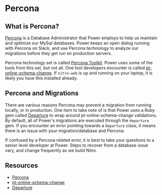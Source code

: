 # Percona

## What is Percona?

[Percona](https://www.percona.com/) is a Database Administrator that Power employs to help us maintain and optimize our MySql databases. Power keeps an open dialog running with Percona on Slack, and use Percona technology to analyze our migrations before they get run on production servers.

Percona technology set is called [Percona Toolkit](https://www.percona.com/doc/percona-toolkit/LATEST/index.html). Power uses some of the tools from this set, but not all. One tool developers encounter is called [pt-online-schema-change](https://www.percona.com/doc/percona-toolkit/LATEST/pt-online-schema-change.html). If `nitro-web` is up and running on your laptop, it is likely you have this installed already.

## Percona and Migrations

There are various reasons Percona may prevent a migration from running locally, or in production. One item to take note of is that Power uses a Ruby gem called [Departure](https://github.com/departurerb/departure) to wrap around pt-online-schema-change validations. By default, all of Power's migrations are executed through the `departure` gem. If you encounter an error pointing towards a `Departure` class, it means there is an issue with your migration/database and Percona.

If confused by a Percona related error, it is best to take your questions to a senior level developer at Power. Steps to recover from a database issue vary, and change frequently as we build Nitro.

## Resources

- [Percona](https://www.percona.com/)
- [pt-online-schema-change](https://www.percona.com/doc/percona-toolkit/LATEST/pt-online-schema-change.html)
- [Departure](https://github.com/departurerb/departure)
